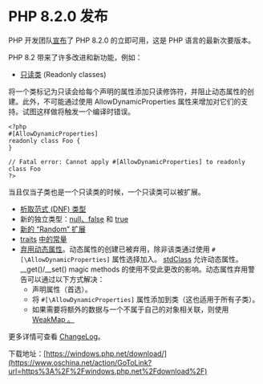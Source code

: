 # PHP 8.2.0 发布

PHP 开发团队[宣布](https://www.oschina.net/action/GoToLink?url=https%3A%2F%2Fwww.php.net%2Farchive%2F2022.php%232022-12-08-1)了 PHP 8.2.0 的立即可用，这是 PHP 语言的最新次要版本。

<!--more-->

PHP 8.2 带来了许多改进和新功能，例如：

* [只读类](https://www.oschina.net/action/GoToLink?url=https%3A%2F%2Fwww.php.net%2Fmanual%2Fen%2Flanguage.oop5.basic.php%23language.oop5.basic.class.readonly) (Readonly classes)

将一个类标记为只读会给每个声明的属性添加只读修饰符，并阻止动态属性的创建。此外，不可能通过使用 AllowDynamicProperties 属性来增加对它们的支持。试图这样做将触发一个编译时错误。

```
<?php
#[AllowDynamicProperties]
readonly class Foo {
}

// Fatal error: Cannot apply #[AllowDynamicProperties] to readonly class Foo
?>
```

当且仅当子类也是一个只读类的时候，一个只读类可以被扩展。

* [析取范式 (DNF) 类型](https://www.oschina.net/action/GoToLink?url=https%3A%2F%2Fwww.php.net%2Fmanual%2Fen%2Fmigration82.new-features.php%23migration82.new-features.core.type-system)
* 新的独立类型：[null、false](https://www.oschina.net/action/GoToLink?url=https%3A%2F%2Fwiki.php.net%2Frfc%2Fnull-false-standalone-types) 和 [true](https://www.oschina.net/action/GoToLink?url=https%3A%2F%2Fwiki.php.net%2Frfc%2Ftrue-type)
* [新的 “Random” 扩展](https://www.oschina.net/action/GoToLink?url=https%3A%2F%2Fwww.php.net%2Fmanual%2Fen%2Fbook.random.php)
* [traits](https://www.oschina.net/action/GoToLink?url=https%3A%2F%2Fwww.php.net%2Fmanual%2Fen%2Fmigration82.new-features.php%23migration82.new-features.core.constant-in-traits) [中的常量](https://www.oschina.net/action/GoToLink?url=https%3A%2F%2Fwww.php.net%2Fmanual%2Fen%2Fmigration82.new-features.php%23migration82.new-features.core.constant-in-traits)
* [弃用动态属性](https://www.oschina.net/action/GoToLink?url=https%3A%2F%2Fwww.php.net%2Fmanual%2Fen%2Fmigration82.deprecated.php%23migration82.deprecated.core.dynamic-properties)。动态属性的创建已被弃用，除非该类通过使用 `#[\AllowDynamicProperties]` 属性选择加入。 [stdClass](https://www.oschina.net/action/GoToLink?url=https%3A%2F%2Fwww.php.net%2Fmanual%2Fen%2Fclass.stdclass.php) 允许动态属性。__get()/__set() magic methods 的使用不受此更改的影响。动态属性弃用警告可以通过以下方式解决：
  * 声明属性（首选）。
  * 将 `#[\AllowDynamicProperties]` 属性添加到类（这也适用于所有子类）。
  * 如果需要将额外的数据与一个不属于自己的对象相关联，则使用 [WeakMap 。](https://www.oschina.net/action/GoToLink?url=https%3A%2F%2Fwww.php.net%2Fmanual%2Fen%2Fclass.weakmap.php)

更多详情可查看 [ChangeLog](https://www.oschina.net/action/GoToLink?url=https%3A%2F%2Fwww.php.net%2FChangeLog-8.php%238.2.0)。

下载地址：[https://windows.php.net/download/](https://www.oschina.net/action/GoToLink?url=https%3A%2F%2Fwindows.php.net%2Fdownload%2F)

